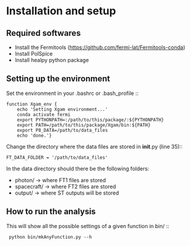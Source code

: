 Installation and setup
======================


Required softwares
------------------

* Install the Fermitools (https://github.com/fermi-lat/Fermitools-conda)
* Install PolSpice
* Install healpy python package


Setting up the environment
--------------------------

Set the environment in your .bashrc or .bash_profile ::

    function Xgam_env {
    	echo 'Setting Xgam environment...'
    	conda activate fermi
    	export PYTHONPATH=:/path/to/this/package/:${PYTHONPATH}
   	 	export PATH=/path/to/this/package/Xgam/bin:${PATH}
    	export P8_DATA=/path/to/data_files
    	echo 'done.'}

Change the directory where the data files are stored in __init__.py (line 35)::

    FT_DATA_FOLDER = '/path/to/data_files'

In the data directory should there be the following folders:
   
   * photon/      -> where FT1 files are stored
   * spacecraft/  -> where FT2 files are stored
   * output/      -> where ST outputs will be stored


How to run the analysis
-----------------------
This will show all the possible settings of a given function in bin/ ::

     python bin/mkAnyFunction.py --h 
